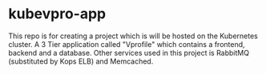 # kubevpro-app
This repo is for creating a project which is will be hosted on the Kubernetes cluster. A 3 Tier application called "Vprofile" which contains a frontend, backend and a database. Other services used in this project is RabbitMQ (substituted by Kops ELB) and Memcached.
